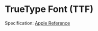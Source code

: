 # TrueType Font (TTF)

Specification: [Apple Reference](https://developer.apple.com/fonts/TrueType-Reference-Manual/)